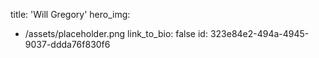 title: 'Will Gregory'
hero_img:
  - /assets/placeholder.png
link_to_bio: false
id: 323e84e2-494a-4945-9037-ddda76f830f6
